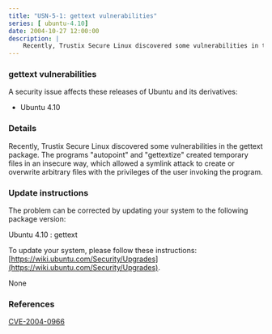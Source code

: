 ```yaml
---
title: "USN-5-1: gettext vulnerabilities"
series: [ ubuntu-4.10]
date: 2004-10-27 12:00:00
description: |
    Recently, Trustix Secure Linux discovered some vulnerabilities in the gettext package. The programs &quot;autopoint&quot; and &quot;gettextize&quot; created temporary files in an insecure way, which allowed a symlink attack to create or overwrite arbitrary files with the privileges of the user invoking the program.
--- 
```

 
### gettext vulnerabilities

A security issue affects these releases of Ubuntu and its derivatives:

* Ubuntu 4.10

### Details

Recently, Trustix Secure Linux discovered some vulnerabilities in the gettext package. The programs &quot;autopoint&quot; and &quot;gettextize&quot; created temporary files in an insecure way, which allowed a symlink attack to create or overwrite arbitrary files with the privileges of the user invoking the program.

### Update instructions

The problem can be corrected by updating your system to the following package version:

Ubuntu 4.10
 : gettext 

To update your system, please follow these instructions: [https://wiki.ubuntu.com/Security/Upgrades](https://wiki.ubuntu.com/Security/Upgrades).

None

### References

 [CVE-2004-0966](http://people.ubuntu.com/~ubuntu-security/cve/CVE-2004-0966)
 
